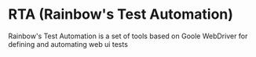 # RTA (Rainbow's Test Automation)
Rainbow's Test Automation is a set of tools based on Goole WebDriver for defining and automating web ui tests
